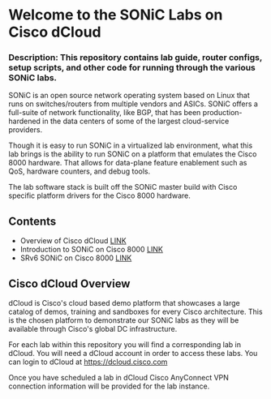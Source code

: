 # Welcome to the SONiC Labs on Cisco dCloud

### Description: This repository contains lab guide, router configs, setup scripts, and other code for running through the various SONiC labs.

SONiC is an open source network operating system based on Linux that runs on switches/routers from multiple vendors and ASICs. SONiC offers a full-suite of network functionality, like BGP, that has been production-hardened in the data centers of some of the largest cloud-service providers.

Though it is easy to run SONiC in a virtualized lab environment, what this lab brings is the ability to run SONiC on a platform that emulates the Cisco 8000 hardware. That allows for data-plane feature enablement such as QoS, hardware counters, and debug tools. 

The lab software stack is built off the SONiC master build with Cisco specific platform drivers for the Cisco 8000 hardware.

## Contents
* Overview of Cisco dCloud [LINK](#cisco-dcloud-overview)
* Introduction to SONiC on Cisco 8000 [LINK](/1-Intro_to_SONiC_Lab/readme.md)
* SRv6 SONiC on Cisco 8000 [LINK](/2-SRv6_Lab/readme.md)


## Cisco dCloud Overview
dCloud is Cisco's cloud based demo platform that showcases a large catalog of demos, training and sandboxes for every Cisco architecture. This is the chosen platform to demonstrate our SONiC labs as they will be available through Cisco's global DC infrastructure.

For each lab within this repository you will find a corresponding lab in dCloud. You will need a dCloud account in order to access these labs. You can login to dCloud at https://dcloud.cisco.com

Once you have scheduled a lab in dCloud Cisco AnyConnect VPN connection information will be provided for the lab instance.
